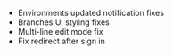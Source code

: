 - Environments updated notification fixes
- Branches UI styling fixes
- Multi-line edit mode fix
- Fix redirect after sign in
